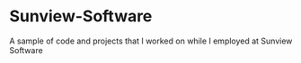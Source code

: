 # Sunview-Software
A sample of code and projects that I worked on while I employed at Sunview Software
